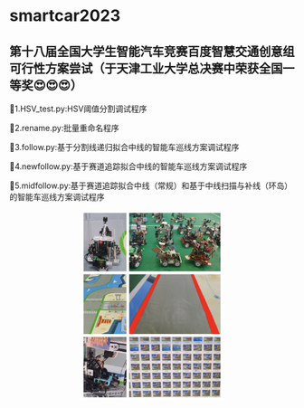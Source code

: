 # smartcar2023
## 第十八届全国大学生智能汽车竞赛百度智慧交通创意组可行性方案尝试（于天津工业大学总决赛中荣获全国一等奖😍😍😍）
🤣1.HSV_test.py:HSV阈值分割调试程序

🤣2.rename.py:批量重命名程序

🤣3.follow.py:基于分割线递归拟合中线的智能车巡线方案调试程序

🤣4.newfollow.py:基于赛道追踪拟合中线的智能车巡线方案调试程序

🤣5.midfollow.py:基于赛道追踪拟合中线（常规）和基于中线扫描与补线（环岛）的智能车巡线方案调试程序
<div align="center">
<img src="https://github.com/diaoquesang/smartcar2023/blob/main/competition.jpg" width="50%">
</div>
